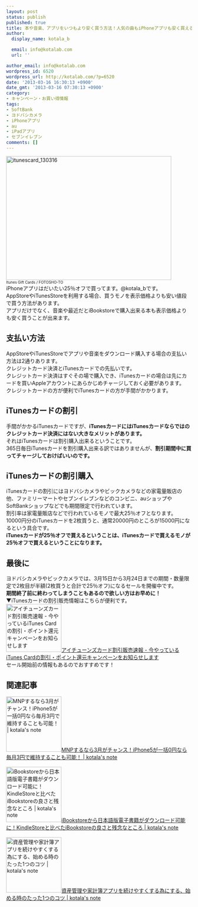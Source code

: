 ```yaml
---
layout: post
status: publish
published: true
title: 本や音楽、アプリをいつもより安く買う方法！人気の曲もiPhoneアプリも安く買える！
author:
  display_name: kotala_b

  email: info@kotalab.com
  url: ''

author_email: info@kotalab.com
wordpress_id: 6520
wordpress_url: http://kotalab.com/?p=6520
date: '2013-03-16 16:30:13 +0900'
date_gmt: '2013-03-16 07:30:13 +0900'
category:
- キャンペーン・お買い得情報
tags:
- SoftBank
- ヨドバシカメラ
- iPhoneアプリ
- au
- iPadアプリ
- セブンイレブン
comments: []
---
```

<p><img src="http://kotalab.com/wp-content/uploads/itunescard_130316-448x336.jpg" alt="itunescard_130316" width="448" height="336" class="alignnone size-large wp-image-6521" /><br />
<span style="font-size:10px;">Itunes Gift Cards</a> / FOTOSHO-TO</span><br />
iPhoneアプリはだいたい25％オフで買ってます。@kotala_bです。<br />
AppStoreやiTunesStoreを利用する場合、買うモノを表示価格よりも安い値段で買う方法があります。<br />
アプリだけでなく、音楽や最近だとiBookstoreで購入出来る本も表示価格よりも安く買うことが出来ます。<br />
<!--more--></p>
<h2>支払い方法</h2>
<p>AppStoreやiTunesStoreでアプリや音楽をダウンロード購入する場合の支払い方法は2通りあります。<br />
クレジットカード決済とiTunesカードでの先払いです。<br />
クレジットカード決済はすぐその場で購入でき、iTunesカードの場合は先にカードを買いAppleアカウントにあらかじめチャージしておく必要があります。<br />
クレジットカードの方が便利でiTunesカードの方が手間がかかります。</p>
<h2>iTunesカードの割引</h2>
<p>手間がかかるiTunesカードですが、<strong>iTunesカードにはiTunesカードならではのクレジットカード決済にはない大きなメリットがあります。</strong><br />
それはiTunesカードは割引購入出来るということです。<br />
365日毎日iTunesカードを割引購入出来る訳ではありませんが、<strong>割引期間中に買ってチャージしておけばいいのです。</strong></p>
<h2>iTunesカードの割引購入</h2>
<p>iTunesカードの割引にはヨドバシカメラやビックカメラなどの家電量販店の他、ファミリーマートやセブンイレブンなどのコンビニ、auショップやSoftBankショップなどでも期間限定で行われています。<br />
割引率は家電量販店などで行われているモノで最大25％オフとなります。<br />
10000円分のiTunesカードを2枚買うと、通常20000円のところが15000円になるという具合です。<br />
<strong>iTunesカードが25％オフで買えるということは、iTunesカードで買えるモノが25％オフで買えるということになります。</strong></p>
<h2>最後に</h2>
<p>ヨドバシカメラやビックカメラでは、3月15日から3月24日までの期間・数量限定で2枚目が半額(2枚買うと合計で25％オフ)になるセールを開催中です。<br />
<strong>期間終了前に終わってしまうこともあるので欲しい方はお早めに！</strong><br />
▼iTunesカードの割引販売情報はこちらが便利です。<br />
<a href="http://itc.rakucheki.com/" target="_blank"><img  class="alignleft" src="http://capture.heartrails.com/150x130?http://itc.rakucheki.com/" alt="アイチューンズカード割引販売速報 - 今やっているiTunes Cardの割引・ポイント還元キャンペーンをお知らせします" width="150" height="130" /></a><a href="http://itc.rakucheki.com/" target="_blank">アイチューンズカード割引販売速報 - 今やっているiTunes Cardの割引・ポイント還元キャンペーンをお知らせします</a><a href="http://b.hatena.ne.jp/entry/http://itc.rakucheki.com/" target="_blank"><img border="0" src="http://b.hatena.ne.jp/entry/image/http://itc.rakucheki.com/" alt="" /></a><br style="clear:both;" />セール開始前の情報もあるのでおすすめです！</p>
<h2 class="rele">関連記事</h2>
<p><a href="http://kotalab.com/mnp-march" target="_blank"><img  class="alignleft" src="http://kotalab.com/wp-content/uploads/iphoneandroid_120720.jpg" alt="MNPするなら3月がチャンス！iPhone5が一括0円なら毎月3円で維持することも可能！ | kotala's note" width="150" /></a><a href="http://kotalab.com/mnp-march" target="_blank">MNPするなら3月がチャンス！iPhone5が一括0円なら毎月3円で維持することも可能！ | kotala's note</a><br style="clear:both;" /><br />
<a href="http://kotalab.com/iBookstore-compare-kindlestore" target="_blank"><img  class="alignleft" src="http://kotalab.com/wp-content/uploads/ibooks_130306-448x448.png" alt="iBookstoreから日本語版電子書籍がダウンロード可能に！KindleStoreと比べたiBookstoreの良さと残念なところ | kotala's note" width="150" /></a><a href="http://kotalab.com/iBookstore-compare-kindlestore" target="_blank">iBookstoreから日本語版電子書籍がダウンロード可能に！KindleStoreと比べたiBookstoreの良さと残念なところ | kotala's note</a><br style="clear:both;" /><br />
<a href="http://kotalab.com/money-app-good-habits" target="_blank"><img  class="alignleft" src="http://kotalab.com/wp-content/uploads/bookeep_130301-448x448.png" alt="資産管理や家計簿アプリを続けやすくする為にする、始める時のたった1つのコツ | kotala's note" width="150" /></a><a href="http://kotalab.com/money-app-good-habits" target="_blank">資産管理や家計簿アプリを続けやすくする為にする、始める時のたった1つのコツ | kotala's note</a><br style="clear:both;" /></p>
